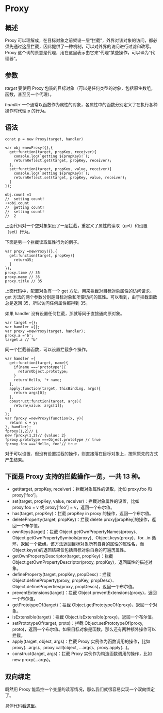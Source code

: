 # Proxy

## 概述

Proxy 可以理解成，在目标对象之前架设一层“拦截”，外界对该对象的访问，都必须先通过这层拦截，因此提供了一种机制，可以对外界的访问进行过滤和改写。Proxy 这个词的原意是代理，用在这里表示由它来“代理”某些操作，可以译为“代理器”。

## 参数

_target_
要使用 Proxy 包装的目标对象（可以是任何类型的对象，包括原生数组，函数，甚至另一个代理）。

_handler_
一个通常以函数作为属性的对象，各属性中的函数分别定义了在执行各种操作时代理 p 的行为。

## 语法

```
const p = new Proxy(target, handler)
```

```
var obj =newProxy({},{
  get:function(target, propKey, receiver){
    console.log(`getting ${propKey}!`);
    returnReflect.get(target, propKey, receiver);
  },
  set:function(target, propKey, value, receiver){
    console.log(`setting ${propKey}!`);
    returnReflect.set(target, propKey, value, receiver);
  }
});

obj.count =1
//  setting count!
++obj.count
//  getting count!
//  setting count!
//  2
```

上面代码对一个空对象架设了一层拦截，重定义了属性的读取（get）和设置（set）行为。

下面是另一个拦截读取属性行为的例子。

```
var proxy =newProxy({},{
  get:function(target, propKey){
    return35;
  }
});
proxy.time // 35
proxy.name // 35
proxy.title // 35

```

上面代码中，配置对象有一个 get 方法，用来拦截对目标对象属性的访问请求。get 方法的两个参数分别是目标对象和所要访问的属性。可以看到，由于拦截函数总是返回 35，所以访问任何属性都得到 35。

如果 handler 没有设置任何拦截，那就等同于直接通向原对象。

```
var target ={};
var handler ={};
var proxy =newProxy(target, handler);
proxy.a ='b';
target.a // "b"
```

同一个拦截器函数，可以设置拦截多个操作。

```
var handler ={
  get:function(target, name){
    if(name ==='prototype'){
      returnObject.prototype;
    }
    return'Hello, '+ name;
  },
  apply:function(target, thisBinding, args){
    return args[0];
  },
  construct:function(target, args){
    return{value: args[1]};
  }
};
var fproxy =newProxy(function(x, y){
  return x + y;
}, handler);
fproxy(1,2)// 1
new fproxy(1,2)// {value: 2}
fproxy.prototype ===Object.prototype // true
fproxy.foo ==="Hello, foo"// true
```

对于可以设置、但没有设置拦截的操作，则直接落在目标对象上，按照原先的方式产生结果。

## 下面是 Proxy 支持的拦截操作一览，一共 13 种。

- get(target, propKey, receiver)：拦截对象属性的读取，比如 proxy.foo 和 proxy['foo']。
- set(target, propKey, value, receiver)：拦截对象属性的设置，比如 proxy.foo = v 或 proxy['foo'] = v，返回一个布尔值。
- has(target, propKey)：拦截 propKey in proxy 的操作，返回一个布尔值。
- deleteProperty(target, propKey)：拦截 delete proxy[propKey]的操作，返回一个布尔值。
- ownKeys(target)：拦截 Object.getOwnPropertyNames(proxy)、Object.getOwnPropertySymbols(proxy)、Object.keys(proxy)、for...in 循环，返回一个数组。该方法返回目标对象所有自身的属性的属性名，而 Object.keys()的返回结果仅包括目标对象自身的可遍历属性。
- getOwnPropertyDescriptor(target, propKey)：拦截 Object.getOwnPropertyDescriptor(proxy, propKey)，返回属性的描述对象。
- defineProperty(target, propKey, propDesc)：拦截 Object.defineProperty(proxy, propKey, propDesc）、Object.defineProperties(proxy, propDescs)，返回一个布尔值。
- preventExtensions(target)：拦截 Object.preventExtensions(proxy)，返回一个布尔值。
- getPrototypeOf(target)：拦截 Object.getPrototypeOf(proxy)，返回一个对象。
- isExtensible(target)：拦截 Object.isExtensible(proxy)，返回一个布尔值。
- setPrototypeOf(target, proto)：拦截 Object.setPrototypeOf(proxy, proto)，返回一个布尔值。如果目标对象是函数，那么还有两种额外操作可以拦截。
- apply(target, object, args)：拦截 Proxy 实例作为函数调用的操作，比如 proxy(...args)、proxy.call(object, ...args)、proxy.apply(...)。
- construct(target, args)：拦截 Proxy 实例作为构造函数调用的操作，比如 new proxy(...args)。

## 双向绑定

既然用 Proxy 能监控一个变量的读写情况，那么我们就很容易实现一个双向绑定了。

具体代码[看这里](https://jsbin.com/liwequkice/1/edit?html,js,console,output)。

